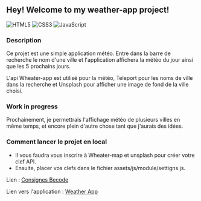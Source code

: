 ## Hey! Welcome to my weather-app project!

![HTML5](https://img.shields.io/badge/HTML5-blue)
![CSS3](https://img.shields.io/badge/CSS3-red)
![JavaScript](https://img.shields.io/badge/JavaScript-yellow)

### Description
Ce projet est une simple application météo.
Entre dans la barre de recherche le nom d'une ville et l'application affichera la météo du jour ainsi que les 5 prochains jours.

L'api Wheater-app est utilisé pour la météo, Teleport pour les noms de ville dans la recherche et Unsplash pour afficher une image de fond de la ville choisi.

### Work in progress
Prochainement, je permettrais l'affichage météo de plusieurs villes en même temps, et encore plein d'autre chose tant que j'aurais des idées.

### Comment lancer le projet en local
- Il vous faudra vous inscrire à Wheater-map et unsplash pour créer votre clef API.
- Ensuite, placer vos clefs dans le fichier assets/js/module/settigns.js.

Lien : [Consignes Becode](https://github.com/becodeorg/CRL-Wilson-1/tree/master/1.TRAIL/2.The-Hill/Projects/2.Weather-app)

Lien vers l'application : [Weather App](https://moustito.github.io/weather-app/ "[Weather  App")
